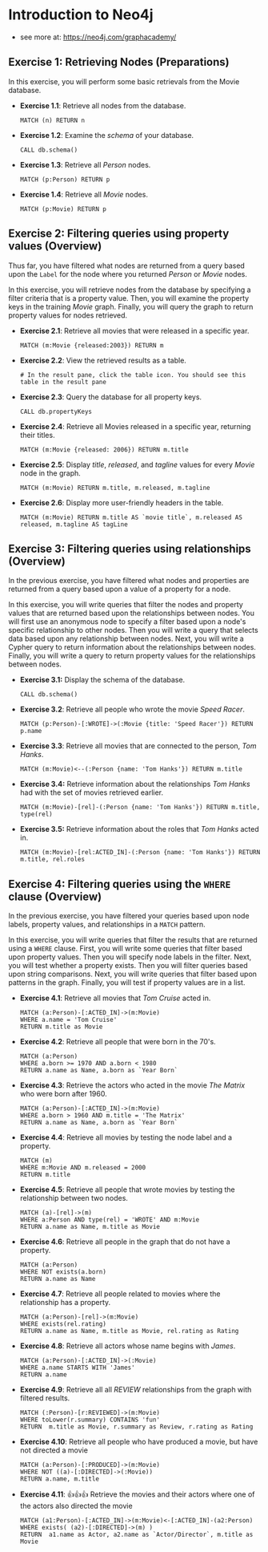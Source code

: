 # Introduction to Neo4j

 - see more at: https://neo4j.com/graphacademy/
 



## Exercise 1: Retrieving Nodes (Preparations)
In this exercise, you will perform some basic retrievals from the Movie database.

-   **Exercise 1.1**: Retrieve all nodes from the database.

        MATCH (n) RETURN n

-   **Exercise 1.2**: Examine the *schema* of your database.

        CALL db.schema()

-   **Exercise 1.3**: Retrieve all *Person* nodes.

        MATCH (p:Person) RETURN p

-   **Exercise 1.4**: Retrieve all *Movie* nodes.

        MATCH (p:Movie) RETURN p




## Exercise 2: Filtering queries using property values (Overview)

Thus far, you have filtered what nodes are returned from a query based upon the `Label` for the node where you returned *Person* or *Movie* nodes.

In this exercise, you will retrieve nodes from the database by specifying a filter criteria that is a property value. Then, you will examine the property keys in the training *Movie* graph. Finally, you will query the graph to return property values for nodes retrieved.

-   **Exercise 2.1**: Retrieve all movies that were released in a specific year.

        MATCH (m:Movie {released:2003}) RETURN m

-   **Exercise 2.2**: View the retrieved results as a table.

        # In the result pane, click the table icon. You should see this table in the result pane

-   **Exercise 2.3**: Query the database for all property keys.

        CALL db.propertyKeys

-   **Exercise 2.4**: Retrieve all Movies released in a specific year, returning their titles.

        MATCH (m:Movie {released: 2006}) RETURN m.title

-   **Exercise 2.5**: Display *title*, *released*, and *tagline* values for every *Movie* node in the graph.

        MATCH (m:Movie) RETURN m.title, m.released, m.tagline

-   **Exercise 2.6**: Display more user-friendly headers in the table.

        MATCH (m:Movie) RETURN m.title AS `movie title`, m.released AS released, m.tagline AS tagLine





## Exercise 3: Filtering queries using relationships (Overview)

In the previous exercise, you have filtered what nodes and properties are returned from a query based upon a value of a property for a node.

In this exercise, you will write queries that filter the nodes and property values that are returned based upon the relationships between nodes. You will first use an anonymous node to specify a filter based upon a node's specific relationship to other nodes. Then you will write a query that selects data based upon any relationship between nodes. Next, you will write a Cypher query to return information about the relationships between nodes. Finally, you will write a query to return property values for the relationships between nodes.

-   **Exercise 3.1:** Display the schema of the database.

        CALL db.schema()

-   **Exercise 3.2**: Retrieve all people who wrote the movie *Speed Racer*.

        MATCH (p:Person)-[:WROTE]->(:Movie {title: 'Speed Racer'}) RETURN p.name

-   **Exercise 3.3**: Retrieve all movies that are connected to the person, *Tom Hanks*.

        MATCH (m:Movie)<--(:Person {name: 'Tom Hanks'}) RETURN m.title

-   **Exercise 3.4:** Retrieve information about the relationships *Tom Hanks* had with the set of movies retrieved earlier.

        MATCH (m:Movie)-[rel]-(:Person {name: 'Tom Hanks'}) RETURN m.title, type(rel)

-   **Exercise 3.5:** Retrieve information about the roles that *Tom Hanks* acted in.

        MATCH (m:Movie)-[rel:ACTED_IN]-(:Person {name: 'Tom Hanks'}) RETURN m.title, rel.roles







## Exercise 4: Filtering queries using the `WHERE` clause (Overview)

In the previous exercise, you have filtered your queries based upon node labels, property values, and relationships in a `MATCH` pattern.

In this exercise, you will write queries that filter the results that are returned using a `WHERE` clause. First, you will write some queries that filter based upon property values. Then you will specify node labels in the filter. Next, you will test whether a property exists. Then you will filter queries based upon string comparisons. Next, you will write queries that filter based upon patterns in the graph. Finally, you will test if property values are in a list.

-   **Exercise 4.1**: Retrieve all movies that *Tom Cruise* acted in.

        MATCH (a:Person)-[:ACTED_IN]->(m:Movie)
        WHERE a.name = 'Tom Cruise'
        RETURN m.title as Movie

-   **Exercise 4.2**: Retrieve all people that were born in the 70's.

        MATCH (a:Person)
        WHERE a.born >= 1970 AND a.born < 1980
        RETURN a.name as Name, a.born as `Year Born`

-   **Exercise 4.3**: Retrieve the actors who acted in the movie *The Matrix* who were born after 1960.

        MATCH (a:Person)-[:ACTED_IN]->(m:Movie)
        WHERE a.born > 1960 AND m.title = 'The Matrix'
        RETURN a.name as Name, a.born as `Year Born`

-   **Exercise 4.4**: Retrieve all movies by testing the node label and a property.

        MATCH (m)
        WHERE m:Movie AND m.released = 2000
        RETURN m.title

-   **Exercise 4.5**: Retrieve all people that wrote movies by testing the relationship between two nodes.

        MATCH (a)-[rel]->(m)
        WHERE a:Person AND type(rel) = 'WROTE' AND m:Movie
        RETURN a.name as Name, m.title as Movie

-   **Exercise 4.6**: Retrieve all people in the graph that do not have a property.

        MATCH (a:Person)
        WHERE NOT exists(a.born)
        RETURN a.name as Name

-   **Exercise 4.7**: Retrieve all people related to movies where the relationship has a property.

        MATCH (a:Person)-[rel]->(m:Movie)
        WHERE exists(rel.rating)
        RETURN a.name as Name, m.title as Movie, rel.rating as Rating

-   **Exercise 4.8**: Retrieve all actors whose name begins with *James*.

        MATCH (a:Person)-[:ACTED_IN]->(:Movie)
        WHERE a.name STARTS WITH 'James'
        RETURN a.name

-   **Exercise 4.9**: Retrieve all all *REVIEW* relationships from the graph with filtered results.

        MATCH (:Person)-[r:REVIEWED]->(m:Movie)
        WHERE toLower(r.summary) CONTAINS 'fun'
        RETURN  m.title as Movie, r.summary as Review, r.rating as Rating

-   **Exercise 4.10**: Retrieve all people who have produced a movie, but have not directed a movie

        MATCH (a:Person)-[:PRODUCED]->(m:Movie)
        WHERE NOT ((a)-[:DIRECTED]->(:Movie))
        RETURN a.name, m.title

-   **Exercise 4.11**: 👍👍👍 Retrieve the movies and their actors where one of the actors also directed the movie

        MATCH (a1:Person)-[:ACTED_IN]->(m:Movie)<-[:ACTED_IN]-(a2:Person)
        WHERE exists( (a2)-[:DIRECTED]->(m) )
        RETURN  a1.name as Actor, a2.name as `Actor/Director`, m.title as Movie
